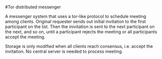 #Tor distributed messenger

A messenger system that uses a tor-like protocol to schedule meeting among clients. Original requester sends out initial invitation to the first participant on the list. Then the inivitation is sent to the next participant on the next, and so on, until a participant rejects the meeting or all participants accept the meeting. 

Storage is only modified when all clients reach consensus, i.e. accept the invitation. No central server is needed to process meeting.
